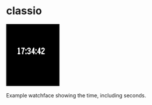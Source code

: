# classio

![screenshot](classio-screenshot.png)

Example watchface showing the time, including seconds.